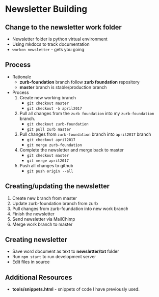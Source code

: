 # Newsletter Building

## Change to the newsletter work folder
  * Newsletter folder is python virtual environment
  * Using mkdocs to track documentation
  * `workon newsletter` - gets you going


## Process
* Rationale
    * **zurb-foundation** branch follow **zurb foundation** repository
    * **master** branch is stable/production branch
* Process
   1. Create new working branch
      * `git checkout master`
      * `git checkout -b april2017`
   1. Pull all changes from the `zurb foundation` into my `zurb-foundation` branch.
      * `git checkout zurb-foundation`
      * `git pull zurb master`
   1. Pull changes from `zurb-foundation` branch into `april2017` branch
      * `git checkout april2017`
      * `git merge zurb-foundation`
   1. Complete the newsletter and merge back to master
      * `git checkout master`
      * `git merge april2017`
   1. Push all changes to github
      * `git push origin --all`

## Creating/updating the newsletter
1. Create new branch from master
1. Update zurb-foundation branch from zurb
1. Pull changes from zurb-foundation into new work branch
1. Finish the newsletter
1. Send newsletter via MailChimp
1. Merge work branch to master

## Creating newsletter
* Save word document as text to **newsletter/txt** folder
* Run `npm start` to run development server 
* Edit files in source

## Additional Resources
* **tools/snippets.html** - snippets of code I have previously used.
 

